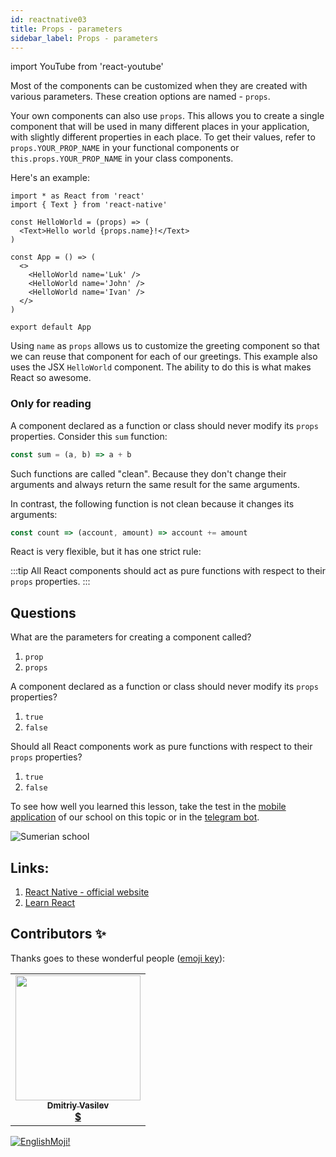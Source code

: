 ```yaml
---
id: reactnative03
title: Props - parameters
sidebar_label: Props - parameters
---
```


import YouTube from 'react-youtube'

Most of the components can be customized when they are created with various parameters. These creation options are named - `props`.

Your own components can also use `props`. This allows you to create a single component that will be used in many different places in your application, with slightly different properties in each place. To get their values, refer to `props.YOUR_PROP_NAME` in your functional components or `this.props.YOUR_PROP_NAME` in your class components. 

Here's an example:

```SnackPlayer name=index.js
import * as React from 'react'
import { Text } from 'react-native'

const HelloWorld = (props) => (
  <Text>Hello world {props.name}!</Text>
)

const App = () => (
  <>
    <HelloWorld name='Luk' />
    <HelloWorld name='John' />
    <HelloWorld name='Ivan' />
  </>
)

export default App
```

Using `name` as `props` allows us to customize the greeting component so that we can reuse that component for each of our greetings. This example also uses the JSX `HelloWorld` component. The ability to do this is what makes React so awesome.

### Only for reading

A component declared as a function or class should never modify its `props` properties. Consider this `sum` function:

```jsx
const sum = (a, b) => a + b
```

Such functions are called "clean". Because they don't change their arguments and always return the same result for the same arguments.

In contrast, the following function is not clean because it changes its arguments:

```jsx
const count => (account, amount) => account += amount
```

React is very flexible, but it has one strict rule:

:::tip
All React components should act as pure functions with respect to their `props` properties.
:::

## Questions

What are the parameters for creating a component called?

1. `prop`
2. `props`

A component declared as a function or class should never modify its `props` properties?

1. `true`
2. `false`

Should all React components work as pure functions with respect to their `props` properties?

1. `true`
2. `false`

To see how well you learned this lesson, take the test in the [mobile application](http://onelink.to/njhc95) of our school on this topic or in the [telegram bot](https://t.me/javascriptcamp_bot).

![Sumerian school](/img/app.jpg)

## Links:

1. [React Native - official website](https://reactnative.dev/docs/tutorial)
2. [Learn React](https://learn-reactjs.ru/basics/components-and-props)

## Contributors ✨

Thanks goes to these wonderful people ([emoji key](https://allcontributors.org/docs/en/emoji-key)):

<table>
  <tr>
    <td align="center"><a href="https://fullstackserverless.github.io/"><img src="https://avatars0.githubusercontent.com/u/6774813?v=4?s=200" width="200px;" alt=""/><br /><sub><b>Dmitriy Vasilev</b></sub></a><br /> <a href="https://github.com/gHashTag/react-native-village/commits?author=gHashTag" title="Documentation">  💲</a></td>
  </tr>
</table>

[![EnglishMoji!](/img/logo/englishmoji.png)](https://link-to.app/xvh7Ush9kl)
